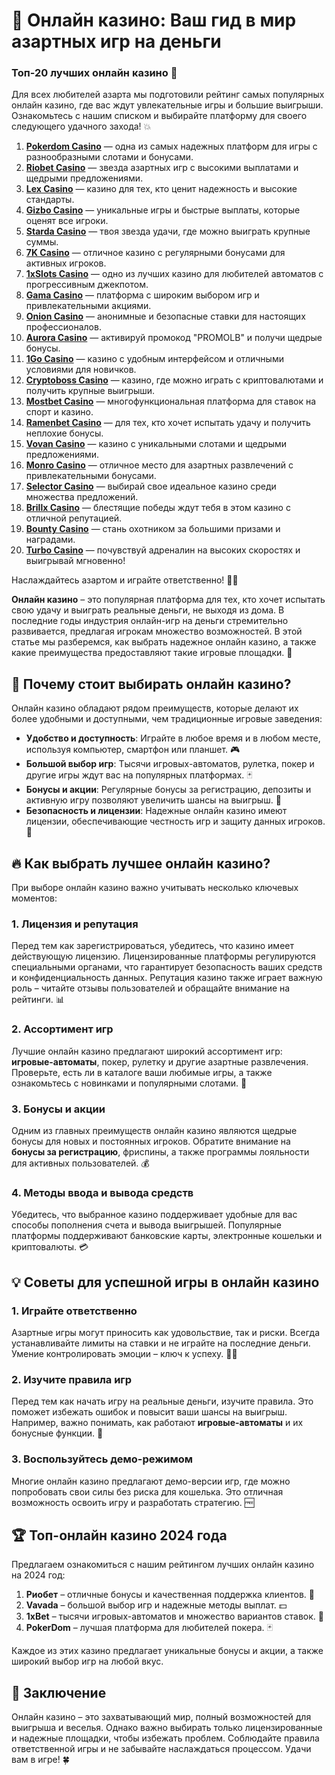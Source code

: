 # 🎰 Онлайн казино: Ваш гид в мир азартных игр на деньги
### Топ-20 лучших онлайн казино 🎰

Для всех любителей азарта мы подготовили рейтинг самых популярных онлайн казино, где вас ждут увлекательные игры и большие выигрыши. Ознакомьтесь с нашим списком и выбирайте платформу для своего следующего удачного захода! 💥

1. **[Pokerdom Casino](https://brandplay.link/Bxg7SC7H)** — одна из самых надежных платформ для игры с разнообразными слотами и бонусами.
2. **[Riobet Casino](https://brandplay.link/dtx89f2L)** — звезда азартных игр с высокими выплатами и щедрыми предложениями.
3. **[Lex Casino](https://brandplay.link/2HFTmBc8)** — казино для тех, кто ценит надежность и высокие стандарты.
4. **[Gizbo Casino](https://gizbo-tea02.com/c8e962e89)** — уникальные игры и быстрые выплаты, которые оценят все игроки.
5. **[Starda Casino](https://brandplay.link/cpFQbWKn)** — твоя звезда удачи, где можно выиграть крупные суммы.
6. **[7K Casino](https://brandplay.link/dd46bNgD)** — отличное казино с регулярными бонусами для активных игроков.
7. **[1xSlots Casino](https://brandplay.link/R4xfxqdm)** — одно из лучших казино для любителей автоматов с прогрессивным джекпотом.
8. **[Gama Casino](https://brandplay.link/zrZpLFTP)** — платформа с широким выбором игр и привлекательными акциями.
9. **[Onion Casino](https://obclk001-2d.top/click?offer_id=986&partner_id=10542&landing_id=1798&utm_medium=affiliate&sub_1=oncasino3)** — анонимные и безопасные ставки для настоящих профессионалов.
10. **[Aurora Casino](https://10trafic-stat2.com/click/668546566bcc6313411604c7/6766/15114/subaccount?promocode=PROMOLB)** — активируй промокод "PROMOLB" и получи щедрые бонусы.
11. **[1Go Casino](https://1go-ircp01.com/ce015f410)** — казино с удобным интерфейсом и отличными условиями для новичков.
12. **[Cryptoboss Casino](https://cryptobossc.online/d847bcfa9)** — казино, где можно играть с криптовалютами и получить крупные выигрыши.
13. **[Mostbet Casino](https://ktbtis024ifqfn0mst.com/beQs)** — многофункциональная платформа для ставок на спорт и казино.
14. **[Ramenbet Casino](https://get.saltyram.com/ru/registration?apkpop=0&partner=p24970p3296034p5526)** — для тех, кто хочет испытать удачу и получить неплохие бонусы.
15. **[Vovan Casino](https://vovan.site/d2375cf9b)** — казино с уникальными слотами и щедрыми предложениями.
16. **[Monro Casino](https://mnr-ircp01.com/c3ce72a2c)** — отличное место для азартных развлечений с привлекательными бонусами.
17. **[Selector Casino](https://gosel.pl/SELVK)** — выбирай свое идеальное казино среди множества предложений.
18. **[Brillx Casino](https://brillx.pub/BRIVK)** — блестящие победы ждут тебя в этом казино с отличной репутацией.
19. **[Bounty Casino](https://bounty-casino.de/BOVK)** — стань охотником за большими призами и наградами.
20. **[Turbo Casino](https://turbo-casino.pro/TURVK)** — почувствуй адреналин на высоких скоростях и выигрывай мгновенно!

Наслаждайтесь азартом и играйте ответственно! 🎲🍀

**Онлайн казино** – это популярная платформа для тех, кто хочет испытать свою удачу и выиграть реальные деньги, не выходя из дома. В последние годы индустрия онлайн-игр на деньги стремительно развивается, предлагая игрокам множество возможностей. В этой статье мы разберемся, как выбрать надежное онлайн казино, а также какие преимущества предоставляют такие игровые площадки. 🚀

## 🎯 Почему стоит выбирать онлайн казино?

Онлайн казино обладают рядом преимуществ, которые делают их более удобными и доступными, чем традиционные игровые заведения:

- **Удобство и доступность**: Играйте в любое время и в любом месте, используя компьютер, смартфон или планшет. 🎮
- **Большой выбор игр**: Тысячи игровых-автоматов, рулетка, покер и другие игры ждут вас на популярных платформах. 🃏
- **Бонусы и акции**: Регулярные бонусы за регистрацию, депозиты и активную игру позволяют увеличить шансы на выигрыш. 🎁
- **Безопасность и лицензии**: Надежные онлайн казино имеют лицензии, обеспечивающие честность игр и защиту данных игроков. 🔐

## 🔥 Как выбрать лучшее онлайн казино?

При выборе онлайн казино важно учитывать несколько ключевых моментов:

### 1. Лицензия и репутация

Перед тем как зарегистрироваться, убедитесь, что казино имеет действующую лицензию. Лицензированные платформы регулируются специальными органами, что гарантирует безопасность ваших средств и конфиденциальность данных. Репутация казино также играет важную роль – читайте отзывы пользователей и обращайте внимание на рейтинги. 📊

### 2. Ассортимент игр

Лучшие онлайн казино предлагают широкий ассортимент игр: **игровые-автоматы**, покер, рулетку и другие азартные развлечения. Проверьте, есть ли в каталоге ваши любимые игры, а также ознакомьтесь с новинками и популярными слотами. 🎲

### 3. Бонусы и акции

Одним из главных преимуществ онлайн казино являются щедрые бонусы для новых и постоянных игроков. Обратите внимание на **бонусы за регистрацию**, фриспины, а также программы лояльности для активных пользователей. 💰

### 4. Методы ввода и вывода средств

Убедитесь, что выбранное казино поддерживает удобные для вас способы пополнения счета и вывода выигрышей. Популярные платформы поддерживают банковские карты, электронные кошельки и криптовалюты. 💳

## 💡 Советы для успешной игры в онлайн казино

### 1. Играйте ответственно

Азартные игры могут приносить как удовольствие, так и риски. Всегда устанавливайте лимиты на ставки и не играйте на последние деньги. Умение контролировать эмоции – ключ к успеху. 🧘‍♂️

### 2. Изучите правила игр

Перед тем как начать игру на реальные деньги, изучите правила. Это поможет избежать ошибок и повысит ваши шансы на выигрыш. Например, важно понимать, как работают **игровые-автоматы** и их бонусные функции. 🎰

### 3. Воспользуйтесь демо-режимом

Многие онлайн казино предлагают демо-версии игр, где можно попробовать свои силы без риска для кошелька. Это отличная возможность освоить игру и разработать стратегию. 🆓

## 🏆 Топ-онлайн казино 2024 года

Предлагаем ознакомиться с нашим рейтингом лучших онлайн казино на 2024 год:

1. **Риобет** – отличные бонусы и качественная поддержка клиентов. 💎
2. **Vavada** – большой выбор игр и надежные методы выплат. 💵
3. **1xBet** – тысячи игровых-автоматов и множество вариантов ставок. 🎲
4. **PokerDom** – лучшая платформа для любителей покера. 🃏

Каждое из этих казино предлагает уникальные бонусы и акции, а также широкий выбор игр на любой вкус.

## 🤔 Заключение

Онлайн казино – это захватывающий мир, полный возможностей для выигрыша и веселья. Однако важно выбирать только лицензированные и надежные площадки, чтобы избежать проблем. Соблюдайте правила ответственной игры и не забывайте наслаждаться процессом. Удачи вам в игре! 🍀

